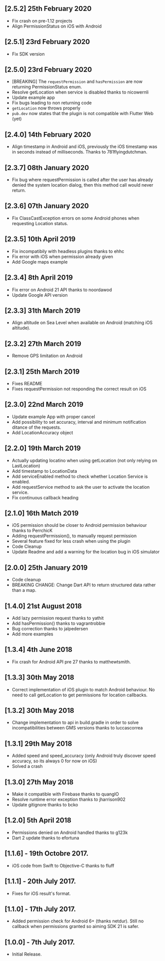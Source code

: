 ## [2.5.2] 25th February 2020
* Fix crash on pre-1.12 projects
* Align PermissionStatus on iOS with Android

## [2.5.1] 23rd February 2020
* Fix SDK version

## [2.5.0] 23rd February 2020
* [BREAKING] The `requestPermission` and `hasPermission` are now returning PermissionStatus enum.
* Resolve getLocation when service is disabled thanks to nicowernli
* Update example app
* Fix bugs leading to non returning code
* `getLocation` now throws properly  
* `pub.dev` now states that the plugin is not compatible with Flutter Web (yet)

## [2.4.0] 14th February 2020
* Align timestamp in Android and iOS, previously the iOS timestamp was in seconds instead of milliseconds. Thanks to 781flyingdutchman.

## [2.3.7] 08th January 2020
* Fix bug where requestPermission is called after the user has already denied the system location dialog, then this method call would never return.

## [2.3.6] 07th January 2020
* Fix ClassCastException errors on some Android phones when requesting Location status.

## [2.3.5] 10th April 2019
* Fix incompatibily with headless plugins thanks to ehhc
* Fix error with iOS when permission already given
* Add Google maps example

## [2.3.4] 8th April 2019
* Fix error on Android 21 API thanks to noordawod
* Update Google API version

## [2.3.3] 31th March 2019
* Align altitude on Sea Level when available on Android (matching iOS altitude).

## [2.3.2] 27th March 2019
* Remove GPS limitation on Android

## [2.3.1] 25th March 2019
* Fixes README
* Fixes requestPermission not responding the correct result on iOS

## [2.3.0] 22nd March 2019
* Update example App with proper cancel
* Add possibility to set accuracy, interval and minimum notification ditance of the requests.
* Add LocationAccuracy object

## [2.2.0] 19th March 2019
* Actually updating locatino when using getLocation (not only relying on LastLocation)
* Add timestamp to LocationData
* Add serviceEnabled method to check whether Location Service is enabled.
* Add requestService method to ask the user to activate the location service.
* Fix continuous callback heading

## [2.1.0] 16th Match 2019
* iOS permission should be closer to Android permission behaviour thanks to PerrchicK 
* Adding requestPermission(), to manually request permission
* Several feature fixed for less crash when using the plugin
* Code Cleanup
* Update Readme and add a warning for the location bug in iOS simulator

## [2.0.0] 25th January 2019
* Code cleanup
* BREAKING CHANGE: Change Dart API to return structured data rather than a map.

## [1.4.0] 21st August 2018
* Add lazy permission request thanks to yathit
* Add hasPermission() thanks to vagrantrobbie
* Bug correction thanks to jalpedersen
* Add more examples  

## [1.3.4] 4th June 2018
* Fix crash for Android API pre 27 thanks to matthewtsmith.


## [1.3.3] 30th May 2018
* Correct implementation of iOS plugin to match Android behaviour. No need to call getLocation 
to get permissions for location callbacks.


## [1.3.2] 30th May 2018
* Change implementation to api in build.gradle in order to solve incompatibilities between 
GMS versions thanks to luccascorrea 

## [1.3.1] 29th May 2018
* Added speed and speed_accuracy (only Android truly discover speed accuracy, so its always 0 for now on iOS)
* Solved a crash


## [1.3.0] 27th May 2018
* Make it compatible with Firebase thanks to quangIO
* Resolve runtime error exception thanks to jharrison902  
* Update gitignore thanks to bcko


## [1.2.0] 5th April 2018
* Permissions denied on Android handled thanks to g123k 
* Dart 2 update thanks to efortuna

## [1.1.6] - 19th Octobre 2017.

* iOS code from Swift to Objective-C thanks to fluff

## [1.1.1] - 20th July 2017.

* Fixes for iOS result's format.


## [1.1.0] - 17th July 2017.

* Added permission check for Android 6+ (thanks netdur). Still no callback when permissions granted
so aiming SDK 21 is safer.

## [1.0.0] - 7th July 2017.

* Initial Release.
